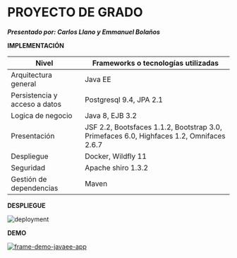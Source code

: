 # PROYECTO DE GRADO #

***Presentado por: Carlos Llano y Emmanuel Bolaños***

**IMPLEMENTACIÓN**

| Nivel | Frameworks o tecnologías utilizadas |
| ------------- | ------------- |
| Arquitectura general  | Java EE  |
| Persistencia y acceso a datos  | Postgresql 9.4, JPA 2.1  |
| Logica de negocio  | Java 8, EJB 3.2  |
| Presentación  | JSF 2.2, Bootsfaces 1.1.2, Bootstrap 3.0, Primefaces 6.0, Highfaces 1.2, Omnifaces 2.6.7 |
| Despliegue | Docker, Wildfly 11   |
| Seguridad  | Apache shiro 1.3.2  |
| Gestión de dependencias  | Maven  |

**DESPLIEGUE**

![deployment](https://user-images.githubusercontent.com/17281733/42674168-38537140-8634-11e8-9ee8-d9841fbb2a0b.png)

**DEMO**

[![frame-demo-javaee-app](https://user-images.githubusercontent.com/17281733/42674629-2d330aee-8636-11e8-9e98-ac4c7fadbb4d.png)](https://www.youtube.com/watch?v=gG0xlLuyDi4)

